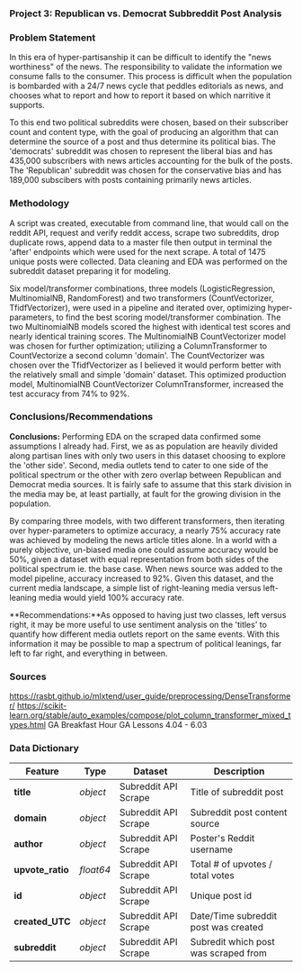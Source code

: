 ### Project 3: Republican vs. Democrat Subbreddit Post Analysis

### Problem Statement
In this era of hyper-partisanship it can be difficult to identify the "news worthiness" of the news.  The responsibility to validate the information we consume falls to the consumer.  This process is difficult when the population is bombarded with a 24/7 news cycle that peddles editorials as news, and chooses what to report and how to report it based on which narritive it supports.  

To this end two political subreddits were chosen, based on their subscriber count and content type, with the goal of producing an algorithm that can determine the source of a post and thus determine its political bias.  The 'democrats' subreddit was chosen to represent the liberal bias and has 435,000 subscribers with news articles accounting for the bulk of the posts.  The 'Republican' subreddit was chosen for the conservative bias and has 189,000 subscibers with posts containing primarily news articles.

### Methodology
A script was created, executable from command line, that would call on the reddit API, request and verify reddit access, scrape two subreddits, drop duplicate rows, append data to a master file then output in terminal the 'after' endpoints which were used for the next scrape.  A total of 1475 unique posts were collected. Data cleaning and EDA was performed on the subreddit dataset preparing it for modeling.  

Six model/transformer combinations, three models (LogisticRegression, MultinomialNB, RandomForest) and two transformers (CountVectorizer, TfidfVectorizer), were used in a pipeline and iterated over, optimizing hyper-parameters, to find the best scoring model/transformer combination.  The two MultinomialNB models scored the highest with identical test scores and nearly identical training scores.  The MultinomialNB CountVectorizer model was chosen for further optimization; utilizing a ColumnTransformer to CountVectorize a second column 'domain'. The CountVectorizer was chosen over the TfidfVectorizer as I believed it would perform better with the relatively small and simple 'domain' dataset.  This optimized production model, MultinomialNB CountVectorizer ColumnTransformer, increased the test accuracy from 74% to 92%.  

### Conclusions/Recommendations
**Conclusions:** Performing EDA on the scraped data confirmed some assumptions I already had.  First, we as as population are heavily divided along partisan lines with only two users in this dataset choosing to explore the 'other side'.  Second, media outlets tend to cater to one side of the political spectrum or the other with zero overlap between Republican and Democrat media sources.  It is fairly safe to assume that this stark division in the media may be, at least partially, at fault for the growing division in the population.

By comparing three models, with two different transformers, then iterating over hyper-parameters to optimize accuracy, a nearly 75% accuracy rate was achieved by modeling the news article titles alone.  In a world with a purely objective, un-biased media one could assume accuracy would be 50%, given a dataset with equal representation from both sides of the political spectrum ie. the base case.  When news source was added to the model pipeline, accuracy increased to 92%.  Given this dataset, and the current media landscape, a simple list of right-leaning media versus left-leaning media would yield 100% accuracy rate.

**Recommendations:**As opposed to having just two classes, left versus right, it may be more useful to use sentiment analysis on the 'titles' to quantify how different media outlets report on the same events.  With this information it may be possible to map a spectrum of political leanings, far left to far right, and everything in between. 

### Sources
https://rasbt.github.io/mlxtend/user_guide/preprocessing/DenseTransformer/
https://scikit-learn.org/stable/auto_examples/compose/plot_column_transformer_mixed_types.html
GA Breakfast Hour
GA Lessons 4.04 - 6.03 

### Data Dictionary
|Feature|Type|Dataset|Description|
|---|---|---|---|
|**title**|*object*|Subreddit API Scrape|Title of subreddit post| 
|**domain**|*object*|Subreddit API Scrape|Subreddit post content source| 
|**author**|*object*|Subreddit API Scrape|Poster's Reddit username| 
|**upvote_ratio**|*float64*|Subreddit API Scrape|Total # of upvotes / total votes| 
|**id**|*object*|Subreddit API Scrape|Unique post id| 
|**created_UTC**|*object*|Subreddit API Scrape|Date/Time subreddit post was created| 
|**subreddit**|*object*|Subreddit API Scrape|Subredit which post was scraped from| 